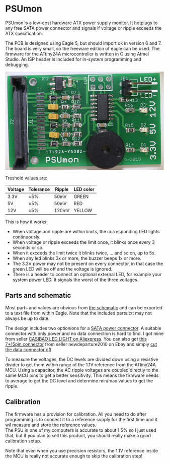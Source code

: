 # PSUmon
PSUmon is a low-cost hardware ATX power supply monitor. 
It hotplugs to any free SATA power connector and signals if voltage or ripple exceeds the ATX specification.

The PCB is designed using Eagle 5, but should import ok in version 6 and 7. 
The board is very small, so the freeware edition of eagle can be used.
The firmware for the ATtiny24A microcontroller is written in C using Atmel Studio. An ISP header is included for in-system programming and debugging.

<img src="https://github.com/ploink/psumon/blob/master/doc/psumon1.jpg" width=600>

Treshold values are:

|Voltage |Tolerance |Ripple |LED color |
|--------|----------|-------|----------|
|3.3V    | ±5%      | 50mV  |GREEN     |
|5V      | ±5%      | 50mV  |RED       |
|12V     | ±5%      |120mV  |YELLOW    |

This is how it works:
* When voltage and ripple are within limits, the corresponding LED lights continuously.
* When voltage or ripple exceeds the limit once, it blinks once every 3 seconds or so.
* When it exceeds the limit twice it blinks twice, ... and so on, up to 5x.
* When any led blinks 3x or more, the buzzer beeps 1x or more.
* The 3.3V power may not be present on every connector, in that case the green LED will be off and the voltage is ignored.
* There is a header to connect an optional external LED, for example your system power LED. It signals the worst of the three voltages.

## Parts and schematic
Most parts and values are obvious from <a href="https://raw.githubusercontent.com/ploink/psumon/master/doc/circuit.png">the schematic</a> and can be exported to a text file from within Eagle. Note that the included parts.txt may not always be up to date.

The design includes two optionions for a <a href="https://raw.githubusercontent.com/ploink/psumon/master/doc/sata.jpg">SATA power connector</a>. A suitable connector with only power and no data connection is hard to find. I got mine from seller <a href="http://www.aliexpress.com/item/Free-shipping-15P-double-sata-cable-connector/1547771318.html">CASIBAO LED LIGHT on Aliexpress</a>. You can also get <a href="http://www.ebay.com/itm/10-Pcs-7-15-Pin-Right-Angle-SMT-Male-Sata-Connector-For-2-5-Hard-Drive-HDD-/171720426198">this 7+15pin connector</a> from seller newdeparture2010 on Ebay and simply <a href="https://github.com/ploink/psumon/blob/master/doc/psumon2.jpg"> cut the data connector off</a>.

To measure the voltages, the DC levels are divided down using a resistive divider to get them within range of the 1.1V reference from the ATtiny24A MCU. Using a capacitor, the AC ripple voltages are coupled directly to the same MCU pins to get a better sensitivity. This means the firmware needs to average to get the DC level and determine min/max values to get the ripple.

## Calibration
The firmware has a provision for calibration. All you need to do after programming is to connect it to a reference supply for the first time and it wil measure and store the reference values. <br>The PSU in one of my computers is accurate to about 1.5% so I just used that, but if you plan to sell this product, you should really make a good calibration setup.

Note that even when you use precision resistors, the 1.1V reference inside the MCU is really not accurate enough to skip the calibration step!

